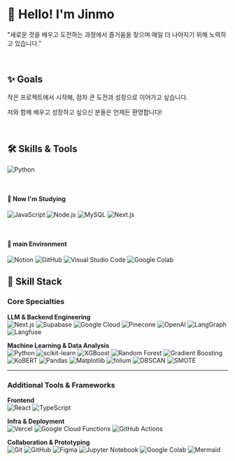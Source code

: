 <!--
**yjinmo9/yjinmo9** is a ✨ _special_ ✨ repository because its `README.md` (this file) appears on your GitHub profile.

Here are some ideas to get you started:

- 🔭 I’m currently working on ...
- 🌱 I’m currently learning ...
- 👯 I’m looking to collaborate on ...
- 🤔 I’m looking for help with ...
- 💬 Ask me about ...
- 📫 How to reach me: ...
- 😄 Pronouns: ...
- ⚡ Fun fact: ...
-->



# 👋 Hello! I'm Jinmo  
 

"새로운 것을 배우고 도전하는 과정에서 즐거움을 찾으며 매일 더 나아지기 위해 노력하고 있습니다."  



&nbsp; 
&nbsp; 
&nbsp; 


## ✨ Goals  
작은 프로젝트에서 시작해, 점차 큰 도전과 성장으로 이어가고 싶습니다.  

저와 함께 배우고 성장하고 싶으신 분들은 언제든 환영합니다!  


&nbsp; 
&nbsp; 
&nbsp; 


## 🛠️ Skills & Tools  


![Python](https://img.shields.io/badge/Python-blue?logo=python&logoColor=white) 

 

&nbsp;
 

#### 📘 **Now I'm Studying**  

![JavaScript](https://img.shields.io/badge/JavaScript-F7DF1E?logo=javascript&logoColor=black) ![Node.js](https://img.shields.io/badge/Node.js-339933?logo=node.js&logoColor=white) ![MySQL](https://img.shields.io/badge/MySQL-4479A1?logo=mysql&logoColor=white) ![Next.js](https://img.shields.io/badge/Next.js-000000?logo=nextdotjs&logoColor=white)

&nbsp;

#### 🧪 main Environment

![Notion](https://img.shields.io/badge/Notion-000000?logo=notion&logoColor=white) ![GitHub](https://img.shields.io/badge/GitHub-181717?logo=github&logoColor=white) ![Visual Studio Code](https://img.shields.io/badge/Visual%20Studio%20Code-007ACC?logo=visual-studio-code&logoColor=white) ![Google Colab](https://img.shields.io/badge/Google%20Colab-F9AB00?logo=google-colab&logoColor=black)





## 📌 Skill Stack

### **Core Specialties**
**LLM & Backend Engineering**  
![Next.js](https://img.shields.io/badge/Next.js-000000?logo=nextdotjs&logoColor=white) ![Supabase](https://img.shields.io/badge/Supabase-3ECF8E?logo=supabase&logoColor=white) ![Google Cloud](https://img.shields.io/badge/Google%20Cloud%20Vertex%20AI-4285F4?logo=googlecloud&logoColor=white) ![Pinecone](https://img.shields.io/badge/Pinecone-0EBC8C?logo=pinecone&logoColor=white) ![OpenAI](https://img.shields.io/badge/OpenAI-412991?logo=openai&logoColor=white) ![LangGraph](https://img.shields.io/badge/LangGraph-FF7F50?logo=graph&logoColor=white) ![Langfuse](https://img.shields.io/badge/Langfuse-FFDD00?logo=streamlit&logoColor=black)  

**Machine Learning & Data Analysis**  
![Python](https://img.shields.io/badge/Python-3776AB?logo=python&logoColor=white) ![scikit-learn](https://img.shields.io/badge/scikit--learn-F7931E?logo=scikitlearn&logoColor=white) ![XGBoost](https://img.shields.io/badge/XGBoost-FF6600?logo=xgboost&logoColor=white) ![Random Forest](https://img.shields.io/badge/Random%20Forest-228B22?logo=tree&logoColor=white) ![Gradient Boosting](https://img.shields.io/badge/Gradient%20Boosting-FF8C00) ![KoBERT](https://img.shields.io/badge/KoBERT-00599C) ![Pandas](https://img.shields.io/badge/Pandas-150458?logo=pandas&logoColor=white) ![Matplotlib](https://img.shields.io/badge/Matplotlib-11557C) ![folium](https://img.shields.io/badge/folium-77B829) ![DBSCAN](https://img.shields.io/badge/DBSCAN-333333) ![SMOTE](https://img.shields.io/badge/SMOTE-6A5ACD)

---

### **Additional Tools & Frameworks**
**Frontend**  
![React](https://img.shields.io/badge/React-61DAFB?logo=react&logoColor=black) ![TypeScript](https://img.shields.io/badge/TypeScript-3178C6?logo=typescript&logoColor=white)  

**Infra & Deployment**  
![Vercel](https://img.shields.io/badge/Vercel-000000?logo=vercel&logoColor=white) ![Google Cloud Functions](https://img.shields.io/badge/Google%20Cloud%20Functions-4285F4?logo=googlecloud&logoColor=white) ![GitHub Actions](https://img.shields.io/badge/GitHub%20Actions-2088FF?logo=githubactions&logoColor=white)  

**Collaboration & Prototyping**  
![Git](https://img.shields.io/badge/Git-F05032?logo=git&logoColor=white) ![GitHub](https://img.shields.io/badge/GitHub-181717?logo=github&logoColor=white) ![Figma](https://img.shields.io/badge/Figma-F24E1E?logo=figma&logoColor=white) ![Jupyter Notebook](https://img.shields.io/badge/Jupyter%20Notebook-F37626?logo=jupyter&logoColor=white) ![Google Colab](https://img.shields.io/badge/Google%20Colab-F9AB00?logo=googlecolab&logoColor=black) ![Mermaid](https://img.shields.io/badge/Mermaid-009688?logo=mermaid&logoColor=white)



